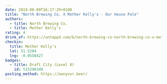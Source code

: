 ```yaml
---
date: 2019-06-09T16:17:29+0100
title: "North Brewing Co. X Mother Kelly's - Our House Pale"
authors:
  - title: North Brewing Co.
  - title: Mother Kelly's
rating: 4
drink_of: https://untappd.com/b/north-brewing-co-north-brewing-co-x-mother-kelly-s-our-house-pale/2663187
checkin:
  title: Mother Kelly's
  lat: 51.5284
  lng: -0.0558427
badges:
  - title: Draft City (Level 8)
    id: 515296348
posting_method: https://ownyour.beer/
---
```

